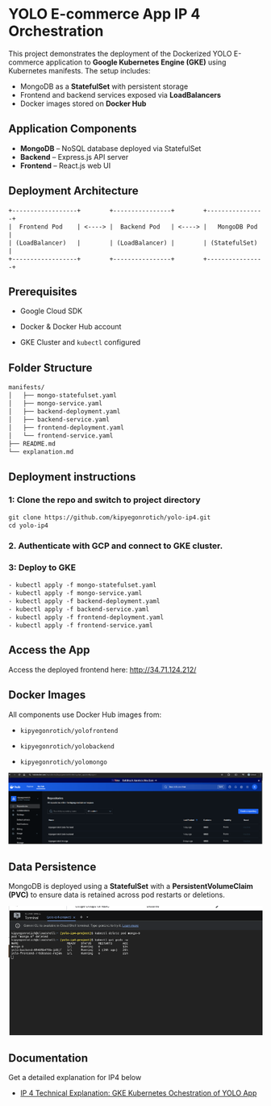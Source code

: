 # YOLO E-commerce App IP 4 Orchestration 

This project demonstrates the deployment of the Dockerized YOLO E-commerce application to **Google Kubernetes Engine (GKE)** using Kubernetes manifests. The setup includes:

- MongoDB as a **StatefulSet** with persistent storage
- Frontend and backend services exposed via **LoadBalancers**
- Docker images stored on **Docker Hub**

## Application Components

- **MongoDB** – NoSQL database deployed via StatefulSet
- **Backend** – Express.js API server
- **Frontend** – React.js web UI

## Deployment Architecture

```plaintext
+------------------+        +----------------+        +----------------+
|  Frontend Pod    | <----> |  Backend Pod   | <----> |   MongoDB Pod  |
| (LoadBalancer)   |        | (LoadBalancer) |        | (StatefulSet)  |
+------------------+        +----------------+        +----------------+
```
## Prerequisites

-   Google Cloud SDK
    
-   Docker & Docker Hub account
    
-   GKE Cluster and `kubectl` configured
    


## Folder Structure
```plaintext
manifests/
│   ├── mongo-statefulset.yaml
│   ├── mongo-service.yaml
│   ├── backend-deployment.yaml
│   ├── backend-service.yaml
│   ├── frontend-deployment.yaml
│   └── frontend-service.yaml
├── README.md
└── explanation.md
```

## Deployment instructions
### 1: Clone the repo and switch to project directory
```
git clone https://github.com/kipyegonrotich/yolo-ip4.git
cd yolo-ip4
```
### 2. Authenticate with GCP and connect to GKE cluster.

### 3: Deploy to GKE

```
- kubectl apply -f mongo-statefulset.yaml
- kubectl apply -f mongo-service.yaml
- kubectl apply -f backend-deployment.yaml
- kubectl apply -f backend-service.yaml
- kubectl apply -f frontend-deployment.yaml
- kubectl apply -f frontend-service.yaml
```

## Access the App
Access the deployed frontend here: 		http://34.71.124.212/
## Docker Images
All components use Docker Hub images from:

-   `kipyegonrotich/yolofrontend`
    
-   `kipyegonrotich/yolobackend`
    
-   `kipyegonrotich/yolomongo`

![alt text](dockerimagesc.png)

## Data Persistence
MongoDB is deployed using a **StatefulSet** with a **PersistentVolumeClaim (PVC)** to ensure data is retained across pod restarts or deletions.

![alt text](testpersistencysc.png)

## Documentation
Get a detailed explanation for IP4 below

- [IP 4 Technical Explanation: GKE Kubernetes Ochestration of YOLO App](./explanationIP4.md)